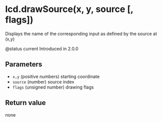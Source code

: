 # lcd.drawSource\(x, y, source \[, flags\]\)

Displays the name of the corresponding input as defined by the source at \(x,y\)

@status current Introduced in 2.0.0

## Parameters

* `x,y` \(positive numbers\) starting coordinate
* `source` \(number\) source index
* `flags` \(unsigned number\) drawing flags

## Return value

none


